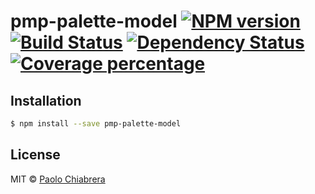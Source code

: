 # pmp-palette-model [![NPM version][npm-image]][npm-url] [![Build Status][travis-image]][travis-url] [![Dependency Status][daviddm-image]][daviddm-url] [![Coverage percentage][coveralls-image]][coveralls-url]
>

## Installation

```sh
$ npm install --save pmp-palette-model
```

## License

MIT © [Paolo Chiabrera](https://github.com/paolo-chiabrera)


[npm-image]: https://badge.fury.io/js/pmp-palette-model.svg
[npm-url]: https://npmjs.org/package/pmp-palette-model
[travis-image]: https://travis-ci.org/paolo-chiabrera/pmp-palette-model.svg?branch=master
[travis-url]: https://travis-ci.org/paolo-chiabrera/pmp-palette-model
[daviddm-image]: https://david-dm.org/paolo-chiabrera/pmp-palette-model.svg?theme=shields.io
[daviddm-url]: https://david-dm.org/paolo-chiabrera/pmp-palette-model
[coveralls-image]: https://coveralls.io/repos/paolo-chiabrera/pmp-palette-model/badge.svg
[coveralls-url]: https://coveralls.io/r/paolo-chiabrera/pmp-palette-model
